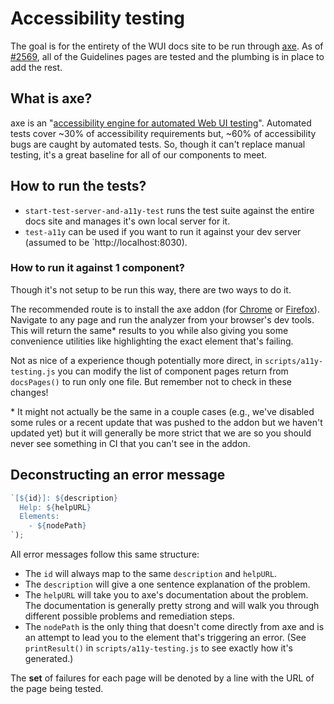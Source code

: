 # Accessibility testing

The goal is for the entirety of the WUI docs site to be run through [axe](https://www.deque.com/axe/).
As of [#2569](https://github.com/elastic/eui/pull/2569), all of the Guidelines pages are tested and the plumbing is in place to add the rest.

## What is axe?

axe is an "[accessibility engine for automated Web UI testing](https://github.com/dequelabs/axe-core)".
Automated tests cover ~30% of accessibility requirements but, ~60% of accessibility bugs are caught by automated tests.
So, though it can't replace manual testing, it's a great baseline for all of our components to meet.

## How to run the tests?

* `start-test-server-and-a11y-test` runs the test suite against the entire docs site and manages it's own local server for it.
* `test-a11y` can be used if you want to run it against your dev server (assumed to be `http://localhost:8030).

### How to run it against 1 component?

Though it's not setup to be run this way, there are two ways to do it.

The recommended route is to install the axe addon (for [Chrome](https://chrome.google.com/webstore/detail/axe-web-accessibility-tes/lhdoppojpmngadmnindnejefpokejbdd) or [Firefox](https://addons.mozilla.org/en-US/firefox/addon/axe-devtools/)).
Navigate to any page and run the analyzer from your browser's dev tools.
This will return the same* results to you while also giving you some convenience utilities like highlighting the exact element that's failing.

Not as nice of a experience though potentially more direct, in `scripts/a11y-testing.js` you can modify the list of component pages return from `docsPages()` to run only one file. But remember not to check in these changes!

\* It might not actually be the same in a couple cases (e.g., we've disabled some rules or a recent update that was pushed to the addon but we haven't updated yet) but it will generally be more strict that we are so you should never see something in CI that you can't see in the addon.

## Deconstructing an error message

```js
`[${id}]: ${description}
  Help: ${helpURL}
  Elements:
    - ${nodePath}
`);
```

All error messages follow this same structure:
* The `id` will always map to the same `description` and `helpURL`.
* The `description` will give a one sentence explanation of the problem.
* The `helpURL` will take you to axe's documentation about the problem. The documentation is generally pretty strong and will walk you through different possible problems and remediation steps.
* The `nodePath` is the only thing that doesn't come directly from axe and is an attempt to lead you to the element that's triggering an error. (See `printResult()` in `scripts/a11y-testing.js` to see exactly how it's generated.)

The **set** of failures for each page will be denoted by a line with the URL of the page being tested.
